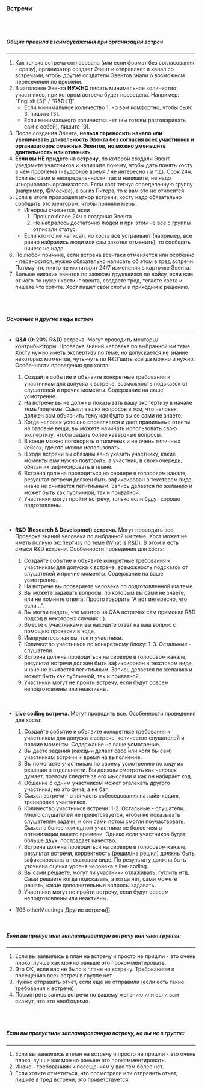 ### Встречи
<br/>
<br/>

##### Общие правила взаимоуважения при организации встреч

---

1. Как только встреча согласована (или если формат без согласования - сразу), организатор создает Эвент и отправляет в канал со встречами, чтобы другие создатели Эвентов знали о возможном пересечении по времени.
2. В заголовке Эвента **НУЖНО** писать минимальное количество участников, при котором
встреча будет проведена. Например: "English [3]" / "R&D [1]".
    - Если минимальное количество 1, но вам комфортно, чтобы было 3, пишите [3].
    - Если минимального количества нет (вы готовы разговаривать сам с собой), пишите [0].
3. После создания Эвента, **нельзя переносить начало или увеличивать длительность Эвента без согласия всех участников и организаторов смежных Эвентов, но можно уменьшить длительность или отменить**.
4. **Если вы НЕ придете на встречу**, по которой создали Эвент, уведомите участников и напишите почему, чтобы дать понять хосту в чем проблема (неудобное время / не интересно / и т.д).
Срок 24ч. Если вы сами в неопределенности, так и напишите, не надо игнорировать организатора. Если хост тегнул определенную группу (например, @Москва), а вы из Питера, то к вам это не относится.
5. Если в итоге произошел игнор встречи, хосту надо обязательно сообщить это менторам, чтобы приняли меры.
    - Игнором считается, если
        1. Прошло более 24ч с создания Эвента
        2. Не набралось достаточно людей и при этом не все с группы отписали статус.
    - Если кто-то не написал, но хоста все устраивает (например, все равно набрались люди или сам захотел отменить), то сообщать ничего не надо.
6. По любой причине, если встреча все-таки отменяется или особенно - переносится, нужно обязательно написать об этом в тред встречи. Потому что никто не мониторит 24/7 изменения в карточке Эвента.
7. Больше никаких эвентов по заявкам трудящихся по войсу, если вам от кого-то нужен хостинг эвента, создаете тред, тегаете хоста и пишете что хотите. Хост пишет свои слоты и приходим к решению.
<br/>
<br/>

##### Основные и другие виды встреч

---

- **Q&A (0-20% R&D)** встреча. Могут проводить менторы/контрибьюторы.
Проверка знаний человека по выбранной им теме.
Хосту нужно иметь экспертизу по теме, но допускается не знание некоторых моментов,
чуть-чуть по R&D'шить всегда можно и нужно.
Особенности проведения для хоста:
    1. Создайте событие и объявите конкретные требования к участникам для допуска к встрече,
    возможность подсказок от слушателей и прочие моменты. Содержание на ваше усмотрение.
    2. На встрече вы не должны показывать вашу экспертизу в начале темы/подтемы.
    Смысл ваших вопросов в том, что человек должен вам объяснить тему как будто вы ее сами не знаете.
    3. Когда человек успешно справляется и дает правильные ответы на базовые вещи,
    вы можете начинать использовать свою экспертизу, чтобы задать более каверзные вопросы.
    4. В конце можно поговорить о типичных и не очень типичных кейсах, где это можно использовать.
    5. В ходе встречи вы обязаны явно указать участнику, какие моменты ему нужно повторить, а участник, в свою очередь, обязан их зафиксировать в плане.
    6. Встреча должна проводиться на сервере в голосовом канале,
    результат встречи должен быть зафиксирован в текстовом виде, иначе не считается легитимным.
    Запись делается по желанию и может быть как публичной, так и приватной.
    7. Участники могут пройти встречу, только если будут хорошо подготовлены.
    <br/>
    <br/>

- **R&D (Research & Developmet) встреча.** Могут проводить все.
Проверка знаний человека по выбранной им теме.
Хост может не иметь полную экспертизу по теме ([What is R&D](https://forrestbrown.co.uk/news/what-is-r-and-d/)).
В этом и есть смысл R&D встречи.
Особенности проведения для хоста:
    1. Создайте событие и объявите конкретные требования к участникам для допуска к встрече,
    возможность подсказок от слушателей и прочие моменты. Содержание на ваше усмотрение.
    1. На встрече вы проверяете человека по подготовленной им теме.
    2. Вы можете задавать вопросы, по которым вы сами не знаете, или не помните
    ответа! Просто говорите "А вот интересно, что если...".
    1. Вы могли видеть, что ментор на Q&A встречах сам применял R&D подход в некоторых случаях : ).
    2. Вместе с участниками вы находите ответ на ваш вопрос с помощью проверки в коде.
    3. Импрувитесь как вы, так и участники.
    4. Количество участников по конкретному блоку: 1-3. Остальные - слушатели.
    5. Встреча должна проводиться на сервере в голосовом канале,
    результат встречи должен быть зафиксирован в текстовом виде, иначе не считается легитимным.
    Запись делается по желанию и может быть как публичной, так и приватной.
    1. Участники могут не пройти встречу, если будут совсем неподготовлены или неактивны.
    <br/>
    <br/>

- **Live coding встреча.** Могут проводить все.
Особенности проведения для хоста:
    1. Создайте событие и объявите конкретные требования к участникам для допуска к встрече,
    количество слушателей и прочие моменты. Содержание на ваше усмотрение.
    1. Вы даете задания (каждый делает свое или хотя бы сам) участникам встречи + время на выполнение.
    2. Вы помогаете участникам по своему усмотрению по ходу их решения в отдельности.
    Вы должны смотреть как человек думает, поэтому следите за его мыслями и как он набирает код.
    1. Общение с одним участником может отвлекать другого участника, но это фича, а не баг.
    2. Смысл встречи - а-ля часть собеседования на лайв-кодинг, тренировка участников.
    3. Количество участников встречи: 1-2. Остальные - слушатели.
    Много слушателей не приветствуется, чтобы не показывать слушателям задачи,
    и они сами потом смогли поучаствовать.
    Смысл в более чем одном участнике не более чем в оптимизации вашего времени.
    Однако если участников будет больше двух, пострадает качество.
    1. Встреча должна проводиться на сервере в голосовом канале,
    результат встречи, корректность (решил/не решил) должны быть зафиксированы в текстовом виде.
    По результату должна быть уточнена оценка уровня человека в live-coding.
    1. Вы сами решаете, могут ли участники отлаживать, гуглить итд. Сами решаете когда подсказать,
    а когда нет, сами можете решать, какие дополнительные вопросы задавать.
    1. Участники могут не пройти встречу, если будут совсем неподготовлены или неактивны.
- [[06.otherMeetings|Другие встречи]]
<br/>

##### Если вы пропустили запланированную встречу как член группы:

---

1. Если вы заявились в план на встречу и просто не пришли - это очень плохо, лучше как можно раньше это прокомментировать.
2. Это ОК, если вас не было в плане на встречу. Требованиям к посещению всех встреч в группе нет.
3. Нужно отправить отчет, если еще не отправили (если есть такие требования к встрече).
4. Посмотреть запись встречи по вашему желанию или если вам скажут, что это необходимо.
<br/>
<br/>

##### Если вы пропустили запланированную встречу, но вы не в группе:

---

1. Если вы заявились в план на встречу и просто не пришли - это очень плохо, лучше как можно раньше это прокомментировать.
2. Иначе - требованиям к посещениям у вас тем более нет.
3. Если хотите отметиться, что посмотрели или отправить отчет, пишите в тред встречи, это приветствуется.